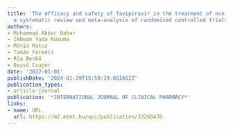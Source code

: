 ```yaml
---
title: 'The efficacy and safety of favipiravir in the treatment of non-severe COVID-19:
  a systematic review and meta-analysis of randomized controlled trials'
authors:
- Muhammad Akbar Bahar
- Ikhwan Yuda Kusuma
- Mária Matuz
- Tamás Ferenci
- Ria Benkő
- Dezső Csupor
date: '2022-01-01'
publishDate: '2024-01-29T15:58:19.881652Z'
publication_types:
- article-journal
publication: '*INTERNATIONAL JOURNAL OF CLINICAL PHARMACY*'
links:
- name: URL
  url: https://m2.mtmt.hu/api/publication/33268478
---
```

